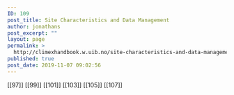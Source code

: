 ```yaml
---
ID: 109
post_title: Site Characteristics and Data Management
author: jonathans
post_excerpt: ""
layout: page
permalink: >
  http://climexhandbook.w.uib.no/site-characteristics-and-data-management/
published: true
post_date: 2019-11-07 09:02:56
---
```

[[97]]
[[99]]
[[101]]
[[103]]
[[105]]
[[107]]